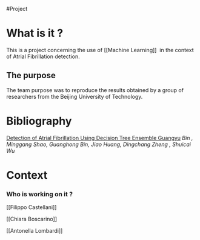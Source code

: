 #Project

  

# What is it ?

This is a project concerning the use of [[Machine Learning]]  in the context of Atrial Fibrillation detection.

## The purpose

The team purpose was to reproduce the results obtained by a group of researchers from the Beijing University of Technology.

# Bibliography

[Detection of Atrial Fibrillation Using Decision Tree Ensemble Guangyu](https://www.cinc.org/archives/2017/pdf/342-204.pdf)
_Bin , Minggang Shao, Guanghong Bin, Jiao Huang, Dingchang Zheng , Shuicai Wu_

# Context

### Who is working on it ?

[[Filippo Castellani]]

[[Chiara Boscarino]]

[[Antonella Lombardi]]